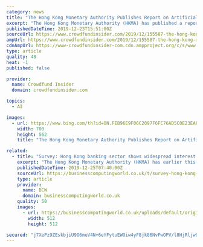 ```yaml
---
category: news
title: "The Hong Kong Monetary Authority Publishes Report on Artificial Intelligence and Banking"
excerpt: "The Hong Kong Monetary Authority (HKMA) has published a report entitled “Reshaping Banking with Artificial Intelligence.” The Report is part of a series of publications on applying AI technology, including Robo-advisors, to the banking industry. Hong Kong has emerged as a top Asian Fintech hub – largely due to the support of policymakers."
publishedDateTime: 2019-12-23T15:51:00Z
sourceUrl: https://www.crowdfundinsider.com/2019/12/155587-the-hong-kong-monetary-authority-publishes-report-on-artificial-intelligence-and-banking/
ampUrl: https://www.crowdfundinsider.com/2019/12/155587-the-hong-kong-monetary-authority-publishes-report-on-artificial-intelligence-and-banking/amp/
cdnAmpUrl: https://www-crowdfundinsider-com.cdn.ampproject.org/c/s/www.crowdfundinsider.com/2019/12/155587-the-hong-kong-monetary-authority-publishes-report-on-artificial-intelligence-and-banking/amp/
type: article
quality: 48
heat: -1
published: false

provider:
  name: Crowdfund Insider
  domain: crowdfundinsider.com

topics:
  - AI

images:
  - url: https://www.bing.com/th?id=ON.FEB96E9F06C2097F6FC76AD5C0E23EA8
    width: 700
    height: 562
    title: "The Hong Kong Monetary Authority Publishes Report on Artificial Intelligence and Banking"

related:
  - title: "Survey: Hong Kong banking sector shows widespread interest in AI-based chatbots"
    excerpt: "The Hong Kong Monetary Authority (HKMA) has earlier this week published a report on the opportunities and challenges of applying AI technology in the banking industry. The report also shares the result of an industry-wide survey on banks, industry organisations and fintech firms conducted in the third quarter of 2019. This is a companion ..."
    publishedDateTime: 2019-12-25T07:40:00Z
    sourceUrl: https://businesscomputingworld.co.uk/t/survey-hong-kong-banking-sector-shows-widespread-interest-in-ai-based-chatbots/215670
    type: article
    provider:
      name: BCW
      domain: businesscomputingworld.co.uk
    quality: 50
    images:
      - url: https://businesscomputingworld.co.uk/uploads/default/original/1X/f630a15932336b1cfe94ee76167108be74ef73e8.jpeg
        width: 512
        height: 512

secured: "j7XePz9ZEskbjiU9O6meV4N+6eYFytuEWOiw4yF8jk86NvFwOPV/l8HjRljw9F25mtPy5nswz7aOyC0qI/1an/3tWTKRo6VEr3uu4cea+EwBdYVExgzjqc2eyWJnrHot/WoVfwTX4LK6j7zAC+vp4pPQ5aeqmuXbuFrgBFbPVqtmQWIgT5qmznses3dQ5wVc0OtPCMzB4ZJUnugiqDOGIF0cy/r73oySAvzJXvZfdUAT3iDfsxfDG2hy+L4FcEpNJI9Tfk1UeRAsZMNKb1x93g==;Id/S2JY0EPBDJrJ6ehxuFQ=="
---
```



